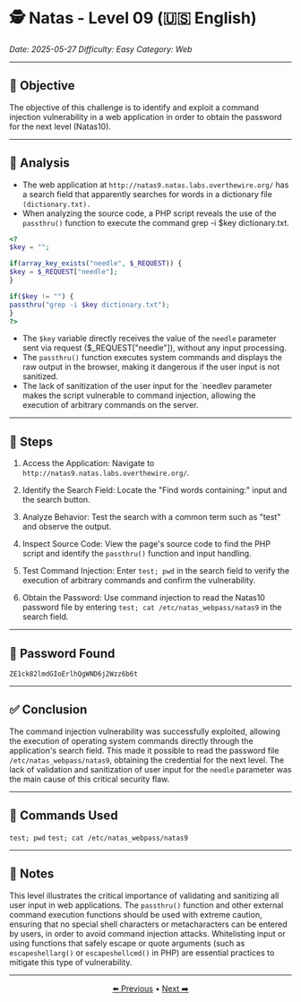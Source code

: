 # 🕵️ Natas - Level 09 (🇺🇸 English)  
*Date: 2025-05-27* 
*Difficulty: Easy* 
*Category: Web* 

---

## 🎯 Objective

The objective of this challenge is to identify and exploit a command injection vulnerability in a web application in order to obtain the password for the next level (Natas10).

---

## 🔎 Analysis

- The web application at `http://natas9.natas.labs.overthewire.org/` has a search field that apparently searches for words in a dictionary file `(dictionary.txt).` 
- When analyzing the source code, a PHP script reveals the use of the `passthru()` function to execute the command grep -i $key dictionary.txt. 
```php
<?
$key = "";

if(array_key_exists("needle", $_REQUEST)) {
$key = $_REQUEST["needle"];
}

if($key != "") {
passthru("grep -i $key dictionary.txt");
}
?>
```

- The `$key` variable directly receives the value of the `needle` parameter sent via request ($_REQUEST["needle"]), without any input processing.
- The `passthru()` function executes system commands and displays the raw output in the browser, making it dangerous if the user input is not sanitized.
- The lack of sanitization of the user input for the `needlev parameter makes the script vulnerable to command injection, allowing the execution of arbitrary commands on the server.

---

## 🧱 Steps

1. Access the Application: Navigate to `http://natas9.natas.labs.overthewire.org/`.

2. Identify the Search Field: Locate the "Find words containing:" input and the search button.

3. Analyze Behavior: Test the search with a common term such as "test" and observe the output.

4. Inspect Source Code: View the page's source code to find the PHP script and identify the `passthru()` function and input handling.

5. Test Command Injection: Enter `test; pwd` in the search field to verify the execution of arbitrary commands and confirm the vulnerability.

6. Obtain the Password: Use command injection to read the Natas10 password file by entering `test; cat /etc/natas_webpass/natas9` in the search field.

---

## 🔑 Password Found

```
ZE1ck82lmdGIoErlhQgWND6j2Wzz6b6t
```

---

## ✅ Conclusion

The command injection vulnerability was successfully exploited, allowing the execution of operating system commands directly through the application's search field. This made it possible to read the password file `/etc/natas_webpass/natas9`, obtaining the credential for the next level. The lack of validation and sanitization of user input for the `needle` parameter was the main cause of this critical security flaw.

---

## 🧪 Commands Used

`test; pwd` 
`test; cat /etc/natas_webpass/natas9`

---

## 🧠 Notes

This level illustrates the critical importance of validating and sanitizing all user input in web applications. The `passthru()` function and other external command execution functions should be used with extreme caution, ensuring that no special shell characters or metacharacters can be entered by users, in order to avoid command injection attacks. Whitelisting input or using functions that safely escape or quote arguments (such as `escapeshellarg()` or `escapeshellcmd()` in PHP) are essential practices to mitigate this type of vulnerability.

---

<p align="center"> <a href="../Natas08/Readme-BR.md">⬅️ Previous</a> • <a href="../Natas10/Readme-BR.md">Next ➡️</a> </p>
